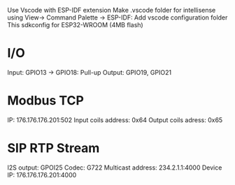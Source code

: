 Use Vscode with ESP-IDF extension
Make .vscode folder for intellisense using View-> Command Palette -> ESP-IDF: Add vscode configuration folder
This sdkconfig for ESP32-WROOM (4MB flash)

# I/O

Input: GPIO13 -> GPIO18: Pull-up
Output: GPIO19, GPIO21

# Modbus TCP

IP: 176.176.176.201:502
Input coils address: 0x64
Output coils adress: 0x65

# SIP RTP Stream

I2S output: GPOI25
Codec: G722
Multicast address: 234.2.1.1:4000
Device IP: 176.176.176.201:4000
